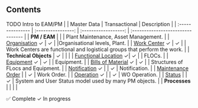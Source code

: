 ## Contents

TODO Intro to EAM/PM
|                  |      Master Data       |         Transactional          |             Description            |
| :--------------- | :----------------: | :------------------: |  :-------------------------------- |
| **PM / EAM**        |  | | Plant Maintenance, Asset Management. |
| [Organisation](pm_org_levels.md) &check;  | &check; |    |Organisational levels, Plant. |
| [Work Center](pm_work_center.md)  &check;   | &check; |    | Work Centers are functional and logistical groups that perform the work. |
| **Technical Objects** | &check; |    |  |
| [Functional Location](pm_func_loc.md) &check;| &check; |    | FLOCs. |
| [Equipment](pm_equip.md) &check;            | &check; |    | Equipment. |
| [Bills of Material](pm_bom.md) &check;            | &check; |    | Structures of FLocs and Equipment. |
| [Notification](pm_noti.md)  &check;   |  |  &check;  | Notification.  |
| [Maintenance Order](pm_order.md)     |  |  &check;  | Work Order.  |
| [Operation](pm_order.md) &check;    |  |  &check;  | WO Operation.  |
| [Status](pm_status.md)       |  |  &check;  | System and User Status model used by many PM objects.  |
| **Processes** |  |    |  |

:white_check_mark: Complete
&check; In progress